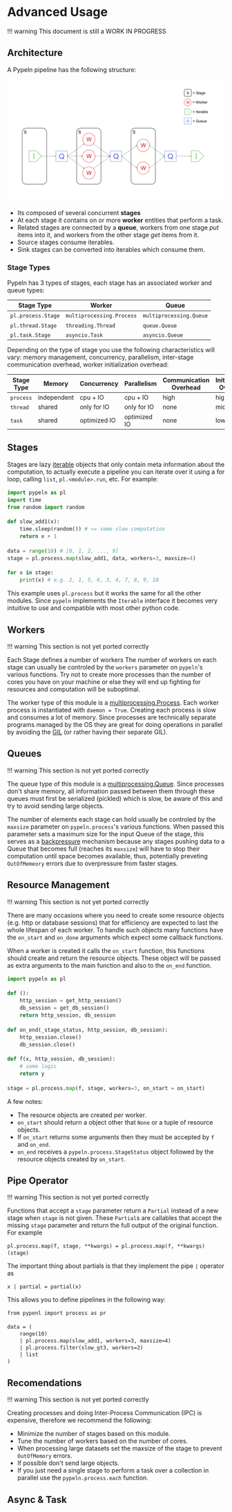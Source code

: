 # Advanced Usage

!!! warning
    This document is still a WORK IN PROGRESS

## Architecture
A Pypeln pipeline has the following structure:

![diagram](https://github.com/cgarciae/pypeln/blob/master/docs/images/diagram.png?raw=true)

* Its composed of several concurrent **stages**
* At each stage it contains on or more **worker** entities that perform a task.
* Related stages are connected by a **queue**, workers from one stage *put* items into it, and workers from the other stage *get* items from it.
* Source stages consume iterables.
* Sink stages can be converted into iterables which 
consume them.

### Stage Types

Pypeln has 3 types of stages, each stage has an associated worker and queue types: 

| Stage Type         | Worker                    | Queue                   |
| ------------------ | ------------------------- | ----------------------- |
| `pl.process.Stage` | `multiprocessing.Process` | `multiprocessing.Queue` |
| `pl.thread.Stage`  | `threading.Thread`        | `queue.Queue`           |
| `pl.task.Stage`    | `asyncio.Task`            | `asyncio.Queue`         |

Depending on the type of stage you use the following characteristics will vary: memory management, concurrency, parallelism, inter-stage communication overhead, worker initialization overhead:


| Stage Type | Memory      | Concurrency  | Parallelism  | Communication Overhead | Initialization Overhead |
| ---------- | ----------- | ------------ | ------------ | ---------------------- | ----------------------- |
| `process`  | independent | cpu + IO     | cpu + IO     | high                   | high                    |
| `thread`   | shared      | only for IO  | only for IO  | none                   | mid                     |
| `task`     | shared      | optimized IO | optimized IO | none                   | low                     |

## Stages
Stages are lazy [iterable](https://docs.python.org/3/glossary.html#term-iterable) objects that only contain meta information about the computation, to actually execute a pipeline you can iterate over it using a for loop, calling `list`, `pl.<module>.run`, etc. For example:

```python
import pypeln as pl
import time
from random import random

def slow_add1(x):
    time.sleep(random()) # <= some slow computation
    return x + 1

data = range(10) # [0, 1, 2, ..., 9]
stage = pl.process.map(slow_add1, data, workers=3, maxsize=4)

for x in stage:
    print(x) # e.g. 2, 1, 5, 6, 3, 4, 7, 8, 9, 10
```
This example uses `pl.process` but it works the same for all the other modules. Since `pypeln` implements the `Iterable` interface it becomes very intuitive to use and compatible with most other python code. 

## Workers

!!! warning
    This section is not yet ported correctly

Each Stage defines a number of workers The number of workers on each stage can usually be controled by the `workers` parameter on `pypeln`'s various functions. Try not to create more processes than the number of cores you have on your machine or else they will end up fighting for resources and computation will be suboptimal.

The worker type of this module is a [multiprocessing.Process](https://docs.python.org/3.4/library/multiprocessing.html#multiprocessing.Process). Each worker process is instantiated with `daemon = True`. Creating each process is slow and consumes a lot of memory. Since processes are technically separate programs managed by the OS they are great for doing operations in parallel by avoiding the [GIL](https://realpython.com/python-gil) (or rather having their separate GIL).

## Queues

!!! warning
    This section is not yet ported correctly

The queue type of this module is a [multiprocessing.Queue](https://docs.python.org/3.4/library/multiprocessing.html#multiprocessing.Queue). Since processes don't share memory, all information passed between them through these queues must first be serialized (pickled) which is slow, be aware of this and try to avoid sending large objects.

The number of elements each stage can hold usually be controled by the `maxsize` parameter on `pypeln.process`'s various functions. When passed this parameter sets a maximum size for the input Queue of the stage, this serves as a [backpressure](https://www.quora.com/What-is-backpressure-in-the-context-of-data-streaming) mechanism because any stages pushing data to a Queue that becomes full (reaches its `maxsize`) will have to stop their computation until space becomes available, thus, potentially preveting `OutOfMemeory` errors due to overpressure from faster stages.

## Resource Management

!!! warning
    This section is not yet ported correctly

There are many occasions where you need to create some resource objects (e.g. http or database sessions) that for efficiency are expected to last the whole lifespan of each worker. To handle such objects many functions have the `on_start` and `on_done` arguments which expect some callback functions. 

When a worker is created it calls the `on_start` function, this functions should create and return the resource objects. These object will be passed as extra arguments to the main function and also to the `on_end` function.

```python
import pypeln as pl

def ():
    http_session = get_http_session()
    db_session = get_db_session()
    return http_session, db_session

def on_end(_stage_status, http_session, db_session):
    http_session.close()
    db_session.close()

def f(x, http_session, db_session):
    # some logic
    return y

stage = pl.process.map(f, stage, workers=3, on_start = on_start)
```

A few notes:

* The resource objects are created per worker.
* `on_start` should return a object other that `None` or a tuple of resource objects.
* If `on_start` returns some arguments then they must be accepted by `f` and `on_end`.
* `on_end` receives a `pypeln.process.StageStatus` object followed by the resource objects created by `on_start`. 


## Pipe Operator

!!! warning
    This section is not yet ported correctly

Functions that accept a `stage` parameter return a `Partial` instead of a new stage when `stage` is not given. These `Partial`s are callables that accept the missing `stage` parameter and return the full output of the original function. For example

    pl.process.map(f, stage, **kwargs) = pl.process.map(f, **kwargs)(stage)

The important thing about partials is that they implement the pipe `|` operator as

    x | partial = partial(x)

This allows you to define pipelines in the following way:

    from pypenl import process as pr

    data = (
        range(10)
        | pl.process.map(slow_add1, workers=3, maxsize=4)
        | pl.process.filter(slow_gt3, workers=2)
        | list
    )

## Recomendations

!!! warning
    This section is not yet ported correctly

Creating processes and doing Inter-Process Communication (IPC) is expensive, therefore we recommend the following:

* Minimize the number of stages based on this module.
* Tune the number of workers based on the number of cores.
* When processing large datasets set the maxsize of the stage to prevent `OutOfMemory` errors.
* If possible don't send large objects.
* If you just need a single stage to perform a task over a collection in parallel use the `pypeln.process.each` function. 

## Async & Task